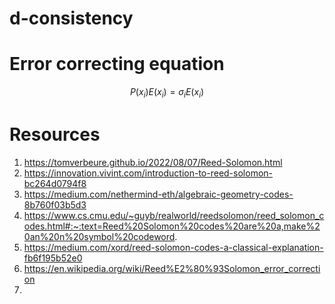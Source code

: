 # d-consistency 
# Error correcting equation
$$P(x_{i})E(x_{i}) = \sigma_{i} E(x_{i})$$
# Resources
1. https://tomverbeure.github.io/2022/08/07/Reed-Solomon.html
2. https://innovation.vivint.com/introduction-to-reed-solomon-bc264d0794f8
3. https://medium.com/nethermind-eth/algebraic-geometry-codes-8b760f03b5d3
4. https://www.cs.cmu.edu/~guyb/realworld/reedsolomon/reed_solomon_codes.html#:~:text=Reed%20Solomon%20codes%20are%20a,make%20an%20n%20symbol%20codeword.
5. https://medium.com/xord/reed-solomon-codes-a-classical-explanation-fb6f195b52e0
6. https://en.wikipedia.org/wiki/Reed%E2%80%93Solomon_error_correction
7. 